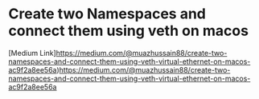 # Create two Namespaces and connect them using veth on macos


[Medium Link]https://medium.com/@muazhussain88/create-two-namespaces-and-connect-them-using-veth-virtual-ethernet-on-macos-ac9f2a8ee56a)https://medium.com/@muazhussain88/create-two-namespaces-and-connect-them-using-veth-virtual-ethernet-on-macos-ac9f2a8ee56a
